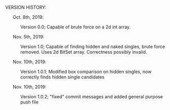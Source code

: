 VERSION HISTORY:<br/>
<ul>Oct. 8th, 2019:<br/><ul>Version 0.0; Capable of brute force on a 2d int array.</ul></ul>
<ul>Nov. 5th, 2019:<br/><ul>Version 1.0; Capable of finding hidden and naked singles, brute force removed. Uses 2d BitSet array. Correctness possibly invalid.</ul></ul>
<ul>Nov. 10th, 2019:<br/><ul>Version 1.0.1; Modified box comparison on hidden singles, now correctly finds hidden single candidates</ul></ul>
<ul>Nov. 10th, 2019:<br/><ul>Version 1.0.2; "fixed" commit messages and added general purpose push file</ul></ul>